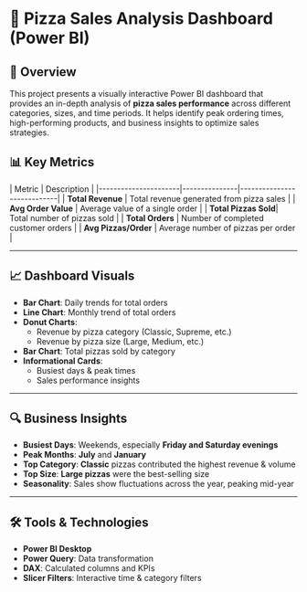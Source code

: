 # 🍕 Pizza Sales Analysis Dashboard (Power BI)

## 📌 Overview
This project presents a visually interactive Power BI dashboard that provides an in-depth analysis of **pizza sales performance** across different categories, sizes, and time periods. It helps identify peak ordering times, high-performing products, and business insights to optimize sales strategies.

## 📊 Key Metrics

| Metric       | Description  |
|----------------------|---------------|----------------------------|
| **Total Revenue**    | Total revenue generated from pizza sales   |
| **Avg Order Value**  | Average value of a single order            |
| **Total Pizzas Sold**| Total number of pizzas sold                |
| **Total Orders**     | Number of completed customer orders        |
| **Avg Pizzas/Order** | Average number of pizzas per order         |

---

## 📈 Dashboard Visuals

- **Bar Chart**: Daily trends for total orders
- **Line Chart**: Monthly trend of total orders
- **Donut Charts**:
  - Revenue by pizza category (Classic, Supreme, etc.)
  - Revenue by pizza size (Large, Medium, etc.)
- **Bar Chart**: Total pizzas sold by category
- **Informational Cards**:
  - Busiest days & peak times
  - Sales performance insights

---

## 🔍 Business Insights

- **Busiest Days**: Weekends, especially **Friday and Saturday evenings**
- **Peak Months**: **July** and **January**
- **Top Category**: **Classic** pizzas contributed the highest revenue & volume
- **Top Size**: **Large pizzas** were the best-selling size
- **Seasonality**: Sales show fluctuations across the year, peaking mid-year

---

## 🛠️ Tools & Technologies

- **Power BI Desktop**
- **Power Query**: Data transformation
- **DAX**: Calculated columns and KPIs
- **Slicer Filters**: Interactive time & category filters
